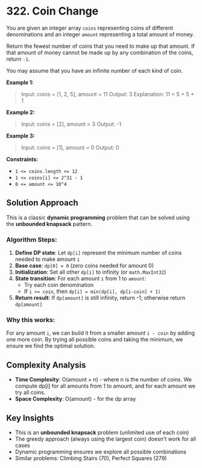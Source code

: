# 322. Coin Change

You are given an integer array `coins` representing coins of different denominations and an integer `amount` representing a total amount of money.

Return the fewest number of coins that you need to make up that amount. If that amount of money cannot be made up by any combination of the coins, return `-1`.

You may assume that you have an infinite number of each kind of coin.

**Example 1:**

> Input: coins = [1, 2, 5], amount = 11
> Output: 3
> Explanation: 11 = 5 + 5 + 1

**Example 2:**

> Input: coins = [2], amount = 3
> Output: -1

**Example 3:**

> Input: coins = [1], amount = 0
> Output: 0

**Constraints:**

- `1 <= coins.length <= 12`
- `1 <= coins[i] <= 2^31 - 1`
- `0 <= amount <= 10^4`

## Solution Approach

This is a classic **dynamic programming** problem that can be solved using the **unbounded knapsack** pattern.

### Algorithm Steps:

1. **Define DP state**: Let `dp[i]` represent the minimum number of coins needed to make amount `i`
2. **Base case**: `dp[0] = 0` (zero coins needed for amount 0)
3. **Initialization**: Set all other `dp[i]` to infinity (or `math.MaxInt32`)
4. **State transition**: For each amount `i` from 1 to `amount`:
   - Try each coin denomination
   - If `i >= coin`, then `dp[i] = min(dp[i], dp[i-coin] + 1)`
5. **Return result**: If `dp[amount]` is still infinity, return -1; otherwise return `dp[amount]`

### Why this works:

For any amount `i`, we can build it from a smaller amount `i - coin` by adding one more coin. By trying all possible coins and taking the minimum, we ensure we find the optimal solution.

## Complexity Analysis

- **Time Complexity**: O(amount × n) - where n is the number of coins. We compute dp[i] for all amounts from 1 to amount, and for each amount we try all coins.
- **Space Complexity**: O(amount) - for the dp array

## Key Insights

- This is an **unbounded knapsack** problem (unlimited use of each coin)
- The greedy approach (always using the largest coin) doesn't work for all cases
- Dynamic programming ensures we explore all possible combinations
- Similar problems: Climbing Stairs (70), Perfect Squares (279)
